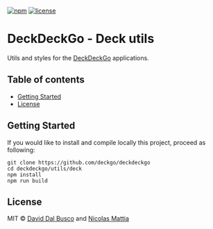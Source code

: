 [![npm][npm-badge]][npm-badge-url]
[![license][npm-license]][npm-license-url]

[npm-badge]: https://img.shields.io/npm/v/@deckdeckgo/deck-utils
[npm-badge-url]: https://www.npmjs.com/package/@deckdeckgo/deck-utils
[npm-license]: https://img.shields.io/npm/l/@deckdeckgo/deck-utils
[npm-license-url]: https://github.com/deckgo/deckdeckgo/blob/master/utils/deck/LICENSE

# DeckDeckGo - Deck utils

Utils and styles for the [DeckDeckGo] applications.

## Table of contents

- [Getting Started](#getting-started)
- [License](#license)

## Getting Started

If you would like to install and compile locally this project, proceed as following:

```
git clone https://github.com/deckgo/deckdeckgo
cd deckdeckgo/utils/deck
npm install
npm run build
```

## License

MIT © [David Dal Busco](mailto:david.dalbusco@outlook.com) and [Nicolas Mattia](mailto:nicolas@nmattia.com)

[deckdeckgo]: https://deckdeckgo.com
